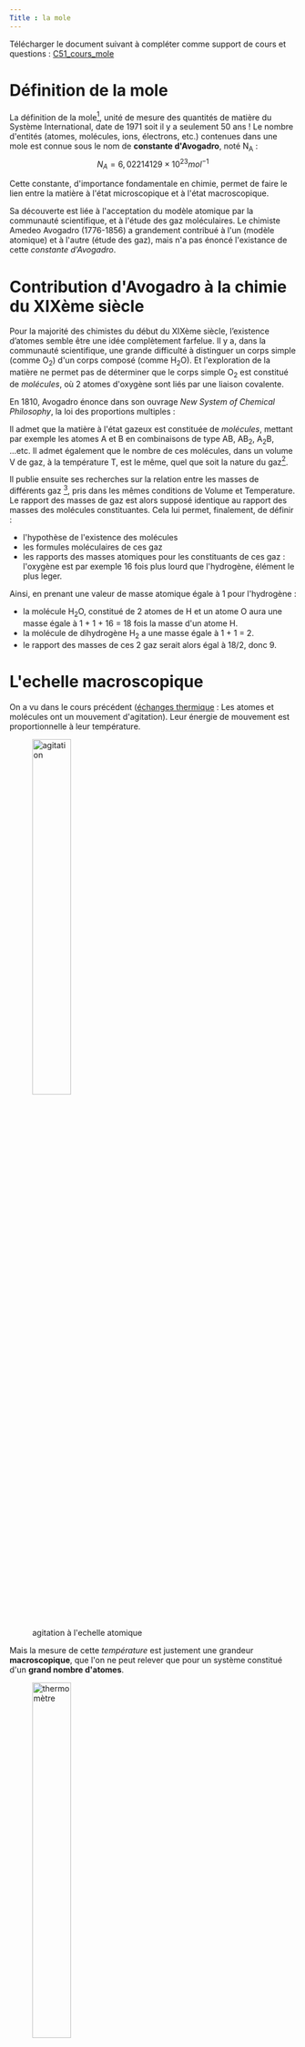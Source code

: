 ```yaml
---
Title : la mole
---
```


Télécharger le document suivant à compléter comme support de cours et questions : [C51_cours_mole](../images/C51_cours_mole.pdf)

# Définition de la mole
La définition de la mole[^1], unité de mesure des quantités de matière du Système International, date de 1971 soit il y a seulement 50 ans ! Le nombre d'entités (atomes, molécules, ions, électrons, etc.) contenues dans une mole est connue sous le nom de **constante d'Avogadro**, noté N<sub>A</sub> :
$$N_A=6,02214129\times10^{23} mol^{-1}$$ 

Cette constante, d'importance fondamentale en chimie, permet de faire le lien entre la matière à l'état microscopique et à l'état macroscopique.

Sa découverte est liée à l'acceptation du modèle atomique par la communauté scientifique, et à l'étude des gaz moléculaires. Le chimiste Amedeo Avogadro (1776-1856) a grandement contribué à l'un (modèle atomique) et à l'autre (étude des gaz), mais n'a pas énoncé l'existance de cette *constante d'Avogadro*.

# Contribution d'Avogadro à la chimie du XIXème siècle
Pour la majorité des chimistes du début du XIXème siècle, l’existence d’atomes semble être une idée complètement farfelue.
Il y a, dans la communauté scientifique, une grande difficulté à distinguer un corps simple (comme O<sub>2</sub>) d'un corps composé (comme H<sub>2</sub>O). Et l'exploration de la matière ne permet pas de déterminer que le corps simple O<sub>2</sub> est constitué de *molécules*, où 2 atomes d'oxygène sont liés par une liaison covalente.

En 1810, Avogadro énonce dans son ouvrage *New System of Chemical Philosophy*, la loi des proportions multiples : 

Il admet que la matière à l'état gazeux est constituée de *molécules*, mettant par exemple les atomes A et B en combinaisons de type AB, AB<sub>2</sub>, A<sub>2</sub>B, ...etc.
Il admet également que le nombre de ces molécules, dans un volume V de gaz, à la température T, est le même, quel que soit la nature du gaz[^2].

Il publie ensuite ses recherches sur la relation entre les masses de différents gaz [^3], pris dans les mêmes conditions de Volume et Temperature. Le rapport des masses de gaz est alors supposé identique au rapport des masses des molécules constituantes. Cela lui permet, finalement, de définir : 

* l'hypothèse de l'existence des molécules
* les formules moléculaires de ces gaz
* les rapports des masses atomiques pour les constituants de ces gaz : l'oxygène est par exemple 16 fois plus lourd que l'hydrogène, élément le plus leger.  

Ainsi, en prenant une valeur de masse atomique égale à 1 pour l'hydrogène :

* la molécule H<sub>2</sub>O, constitué de 2 atomes de H et un atome O aura une masse égale à 1 + 1 + 16 = 18 fois la masse d'un atome H.
* la molécule de dihydrogène H<sub>2</sub> a une masse égale à 1 + 1 = 2.
* le rapport des masses de ces 2 gaz serait alors égal à 18/2, donc 9.

# L'echelle macroscopique
On a vu dans le cours précédent ([échanges thermique](/docs/PC_2nde/physique/pages/page2) : Les atomes et molécules ont un mouvement d'agitation). Leur énergie de mouvement est proportionnelle à leur température. 

<figure>
<img src="../images/cinetique.png" width = 40% alt="agitation">
<figcaption>agitation à l'echelle atomique</figcaption>
</figure>

Mais la mesure de cette *température* est justement une grandeur **macroscopique**, que l'on ne peut relever que pour un système constitué d'un **grand nombre d'atomes**.

<figure>
<img src="../images/thermo.jpg" width = 40% alt="thermomètre">
<figcaption>La température est une grandeur macroscopique</figcaption>
</figure>

Étudier le comportement de chaque atome, molécule ou ion dans un milieu est en pratique impossible. Il est donc nécessaire de généraliser l’étude d’un système à un grand nombre de particules. La grandeur permettant de faire ainsi le lien entre l’échelle microscopique (c’est-à-dire l’échelle qui considère les propriétés individuelles de chaque particule) et l’échelle macroscopique (c’est-à-dire l’échelle qui étudie globalement un grand nombre de particules) est justement la constante d’Avogadro.

# Exercice resolu
## Enoncé
Un gaz contenant x mol d'ammoniac, de formule NH<sub>3</sub> pèse 2,55g. Un autre gaz, contenant autant de moles que le premier gaz, et constitué de dioxygène O<sub>2</sub>, pèse 4,8g.

Calculer la masse molaire de l'azote N, en supposant que celle de H vaut 1, et celle de O vaut 16.

## Réponse
En adoptant la démarche d'Avogadro, on peut : 

* calculer le rapport des masses de ces 2 gaz : 
$$r = \tfrac{2,55}{4,8}$$

* puis exprimer la masse d'une mole de NH<sub>3</sub> en fonction de celle de N et celle de H : La masse d'une molécule étant calculée en faisant la somme des masses des atomes qui la constituent, on a :

$$m_{NH3} = m_N + 3 \times m_H$$

$$m_{NH3} = m_N + 3 \times 1$$

* et la masse d'une mole de O<sub>2</sub> en fonction de celle de O : 
$$m_{O2} = 2 \times m_O$$

$$m_{O2} = 2 \times 16$$

$$m_{O2} = 32$$

* enfin, exprimer le rapport des masses de ces 2 produits gazeux et résoudre. Comme les 2 gaz contiennent le même nombre de molécules, le rapport des masses des 2 gaz est égal au rapport des masses des 2 types de molécules. On a alors : 

$$r = \tfrac{m_{NH3}}{O2}$$

$$\tfrac{2,55}{4,8} = \tfrac{m_N + 3}{32}$$

La résolution de cette équation à une inconnue donne alors m = 14 pour l'azote. Ce qui signifie qu'une mole d'atomes d'azote est 14 fois plus lourde qu'une mole d'atomes d'hydrogène.

# Des unités de quantité de matière
## quelques repères
Ce concept d'*unité de quantité de matière* vous est déjà familier : il arrive que l'on rassemble les objets par *paquets* de dimension fixe : 

* La *paire* contient ainsi : 2 objets
* La *douzaine* contient : 12 objets 
* ...
* La *mole* contient : 6,02.10<sup>23</sup> objets

## dénombrer les objets par *paquets*
### n paires
Vous avez n = 20 paires de chaussures dans votre placard. Cela signifie que vous possédez : 

$$N = n \times 2$$

Soit N = 40 chaussures.
Cette relation pourrait aussi s'exprimer sous la forme : 

$$n = \tfrac{N}{2}$$

### n douzaines
Une bouriche de N = 66 huitres contient n douzaines, que l'on peut calculer avec la relation : 

$$n = \tfrac{N}{12}$$

$$n = \tfrac{66}{12}$$

$$n=5,5 \quad douzaines$$

### n moles
Un échantillon de N = 10<sub>21</sub> atomes contient un nombre n de mol, tel que : 

$$n = \tfrac{N}{N_A}$$

$$n = \tfrac{10^{21}}{6,02\times 10^{23}}$$

$$n=1,66.10^{-3}mol$$

# Dénombrer avec la masse molaire
## masse molaire
C'est la masse d'une mole d'objets. On la note M (majuscule).
La masse molaire atomique est indiquée dans le tableau périodique des éléments [voir en bas de page](#tableau-périodique-réduit-des-éléments)

On a vu par exemple : 
La masse d'une mole d'atomes d'oxygène vaut M = 16 g
La masse d'une mole de dioxygène vaut M = 2*16 = 32 g
## méthode
si **1** mole d'objet pèse **M** : 
alors **n** mol d'objet pèse **m**.

On peut représenter ces grandeurs de la manière suivante : 

| 1 | M |
| --- | --- |
| n | m |

On a alors la relation : 

$$n = \tfrac{m}{M}$$

## application
On a vu que la masse molaire de O<sub>2</sub> vaut M = 32 g.
Si on dispose d'un échantillon gazeux de masse m = 1,8 g de O<sub>2</sub>, alors on peut évaluer le nombre de moles qu'il contient : 

$$n = \tfrac{m}{M}$$

$$n = \tfrac{1,8}{32}$$

$$n = 5,2.10^{-2}mol$$



<div class="essentiel">
<div class="entete">A retenir</div>
<div class="resume">
<ul>
	<li>La mole :<br>C'est une unité de quantité de matière. La mole représente un echantillon contenant exactement 6,02.10<sup>23</sup> entités (atomes, ou molécules, ou électrons...)<br>Ce nombre gigantesque permet de mesurer les échantillons à l'échelle macroscopique.</li>
	<li>Compter les moles :<br>
	Dans un échantillon contenant un nombre N d'entités (très petites), le nombre de moles n de ces entités se calcule d'après la relation : 
	
	$$n = \tfrac{N}{N_A}$$
	
	où N<sub>A</sub> représente le nombre d'Avogadro.<br>
	Cette manière de compter les entités, en mole(s) n'est adaptée que pour des entités à l'échelle microscopique : atomes, ions, molécules, électrons.
	
	</li>
	<li>La définition historique de la mole :<br>C'est le nombre d'atomes isotopes du carbone <sup>12</sup>C dans un échantillon de masse 12,0g.<br>En d'autres termes, une mole d'hydrogène <sup>1</sup>H pèse 1,0g, une mole de <sup>16</sup>O pèse ... 16,0g. Ce nombre est ajusté pour avoir cette correpondance entre le nombre de masse et la masse d'une mole du même isotope.</li>
	<li>Quantité de matière :<br>On appelle quantité de matière le nombre de moles constituant l'échantillon. On note cette quantité avec la lettre n. Son unité, mole(s), peut se noter de manière raccourcie mol.
<br>
Soient : 
	<ul>
		<li>m(ech) : masse d'un échantillon constitué du même type d'atomes.</li>
		<li>M(atome) : la masse d'une mole de cet atome</li>
	</ul>
	
	$$n = \tfrac{m(ech)}{M(atome)}$$

	</li>
</ul>
</div>
</div>

# Liens
* Avogadro : sa constante : entre mythe et réalité [http://culturesciences.chimie.ens.fr/](http://culturesciences.chimie.ens.fr/content/avogadro-sa-constante%C2%A0-entre-mythe-et-réalité#mole)

# tableau périodique réduit des éléments
<figure>
<img src="../images/TPE.png" width = 80% alt="TPE">
<figcaption>masses molaires atomiques</figcaption>
</figure>

[^1]: La mole est la quantité de matière d'un système contenant autant d'entités élémentaires qu'il y a d'atomes dans 0,012 kilogrammes de carbone 12
[^2]: c'est l'énoncé de la loi d'Avogadro : Le nombre de molécules contenues dans un volume V et à la température T est indépendant du type de gaz. Il y a forcément le même « vide » entre les particules donc le même nombre d’espèces dans un même volume. 
[^3]: Avogadro (1811) : *Essai d'une manière de déterminer les masses relatives des molécules élémentaires des corps et les proportions selon lesquelles elles entrent dans les combinaisons*

